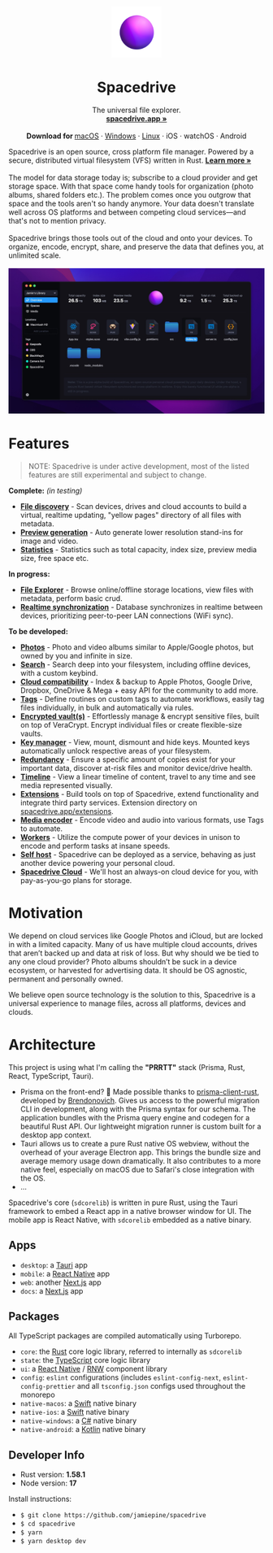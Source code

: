 <p align="center">
  <a href="#">
    
  </a>
  <p align="center">
   <img width="100" height="100" src="./apps/desktop/src/assets/images/spacedrive_logo.png" alt="Logo">
  </p>
  <h1 align="center"><b>Spacedrive</b></h1>
  <p align="center">
   The universal file explorer.
    <br />
    <a href="https://spacedrive.co"><strong>spacedrive.app »</strong></a>
    <br />
    <br />
    <b>Download for </b>
    <a href="">macOS</a>
    ·
    <a href="">Windows</a>
    ·
    <a href="">Linux</a>
    ·
    iOS
    ·
    watchOS
    ·
    Android

  </p>
</p>
Spacedrive is an open source, cross platform file manager. Powered by a secure, distributed virtual filesystem (VFS) written in Rust. <a href="https://spacedrive.co"><strong>Learn more »</strong></a>
<!-- <br />
<br />
By uniting your devices, clouds and drives into one synchronized filesystem, Spacedrive becomes a private cloud— -->
<br />
<br />
The model for data storage today is; subscribe to a cloud provider and get storage space. With that space come handy tools for organization (photo albums, shared folders etc.). The problem comes once you outgrow that space and the tools aren't so handy anymore. Your data doesn't translate well across OS platforms and between competing cloud services—and that's not to mention privacy.
<br />
<br />
Spacedrive brings those tools out of the cloud and onto your devices. To organize, encode, encrypt, share, and preserve the data that defines you, at unlimited scale.

<!-- The only thing cloud providers provide you is the storage real-estate, you define your storage archive with  -->
<!-- <br />
<br />
Albums in the Apple's Photos app, while beautifully designed, are exclusive and restricted to the Apple Photos app, they have to be present in a single library and can not be split or divided between storage locations or competing cloud services. Apple's tools to organize photos are exclusive to Apple's cloud service which is limited. 
<br />
<br />
- Spacedrive will index native filesystems.
- Search offline storage, track duplicates (across all devices drives and clouds),
- create photo albums, encode video, encrypt sensitive data, automate routines. 
- Organize as if everything was in one place.
<!--
For many independent creatives there is no one cloud or solution for the growing amount of rich media created daily — these are memories, creations, archives.  --> 
<!-- Spacedrive is a file manger that combines the storage capacity and power of all your devices into one synchronized <a>virtual filesystem</a>, with or without the cloud. 
-->
<br />
<br />
<img src="./apps/desktop/src/assets/images/spacedrive_screenshot_2.jpg" alt="Logo">

<!-- Spacedrive is an open source virtual filesystem, a personal cloud powered by your everyday devices. Feature-rich benefits of the cloud, only its owned and hosted by you with security, privacy and ownership as a foundation. Spacedrive makes it possible to create a limitless directory of your digital life that will stand the test of time.

For each client you install, you'll have another node in your personal network. They all share a single encrypted database and work as a team to perform tasks. Prioritizing peer-to-peer LAN connections but always using end-to-end encryption to synchronize in realtime.

As for UI, it has everything you'd expect from a file explorer and more; a native photo viewer, video and audio player. But also *specific* support for VODs, git repositories, social media backups, NFTs, screenshots, webpage snapshots, links, notes and more. Community extensions can add support for different filetypes and tailored file viewers. -->

# Features
> NOTE: Spacedrive is under active development, most of the listed features are still experimental and subject to change.

**Complete:** *(in testing)*
- **[File discovery](#)** - Scan devices, drives and cloud accounts to build a virtual, realtime updating, "yellow pages" directory of all files with metadata.
- **[Preview generation](#)** - Auto generate lower resolution stand-ins for image and video.
- **[Statistics](#)** - Statistics such as total capacity, index size, preview media size, free space etc.
  
**In progress:**
- **[File Explorer](#)** - Browse online/offline storage locations, view files with metadata, perform basic crud. 
- **[Realtime synchronization](#)** - Database synchronizes in realtime between devices, prioritizing peer-to-peer LAN connections (WiFi sync).
  
**To be developed:**
- **[Photos](#)** - Photo and video albums similar to Apple/Google photos, but owned by you and infinite in size.
- **[Search](#)** - Search deep into your filesystem, including offline devices, with a custom keybind.
- **[Cloud compatibility](#)** - Index & backup to Apple Photos, Google Drive, Dropbox, OneDrive & Mega + easy API for the community to add more.
- **[Tags](#)** - Define routines on custom tags to automate workflows, easily tag files individually, in bulk and automatically via rules.
- **[Encrypted vault(s)](#)** - Effortlessly manage & encrypt sensitive files, built on top of VeraCrypt. Encrypt individual files or create flexible-size vaults.
- **[Key manager](#)** - View, mount, dismount and hide keys. Mounted keys automatically unlock respective areas of your filesystem.
- **[Redundancy](#)** - Ensure a specific amount of copies exist for your important data, discover at-risk files and monitor device/drive health.
- **[Timeline](#)** - View a linear timeline of content, travel to any time and see media represented visually.
- **[Extensions](#)** - Build tools on top of Spacedrive, extend functionality and integrate third party services. Extension directory on [spacedrive.app/extensions](#).
- **[Media encoder](#)** - Encode video and audio into various formats, use Tags to automate.
- **[Workers](#)** - Utilize the compute power of your devices in unison to encode and perform tasks at insane speeds.
- **[Self host](#)** - Spacedrive can be deployed as a service, behaving as just another device powering your personal cloud.
- **[Spacedrive Cloud](#)** - We'll host an always-on cloud device for you, with pay-as-you-go plans for storage.
<!-- - **Spaces** - A collection of files organized visually and shareable as public web pages with a Spacedrive account. -->
<!-- - **Jobs** - Each task a client performs, a body of work we refer to as a "job", is logged and reversible. -->



# Motivation
<!-- Independent creatives define society today, we've produced terabytes of rich data — entire lifetimes digitized, but we don't own or control most of it. The tools to organize, backup and share your files belong to cloud services like Google Drive and iCloud. 

The albums you create— -->



We depend on cloud services like Google Photos and iCloud, but are locked in with a limited capacity. Many of us have multiple cloud accounts, drives that aren’t backed up and data at risk of loss. But why should we be tied to any one cloud provider? Photo albums shouldn’t be suck in a device ecosystem, or harvested for advertising data. It should be OS agnostic, permanent and personally owned.

We believe open source technology is the solution to this, Spacedrive is a universal experience to manage files, across all platforms, devices and clouds. 

<!-- Spacedrive is an app that gives you the tools of the cloud, without the cloud. -->

<!-- With a cultural boom of independent creatives there is a lack of tools to support the ever increasing amount of data accumulated. Cloud services have great features, but require your content to be *in* the cloud to benefit from them. For most creators a 50GB OBS recording is just not convenient to upload. 

I believe, in the advent of web3, we need to control and own our own data portfolios, not cloud companies. One uniform way to track, organize, back-up, share, encrypt and view an unlimited amount of data, not locking into a single provider and living within their limits.  -->

# Architecture
This project is using what I'm calling the **"PRRTT"** stack (Prisma, Rust, React, TypeScript, Tauri). 
- Prisma on the front-end? 🤯 Made possible thanks to [prisma-client-rust](), developed by [Brendonovich](). Gives us access to the powerful migration CLI in development, along with the Prisma syntax for our schema. The application bundles with the Prisma query engine and codegen for a beautiful Rust API. Our lightweight migration runner is custom built for a desktop app context.
- Tauri allows us to create a pure Rust native OS webview, without the overhead of your average Electron app. This brings the bundle size and average memory usage down dramatically. It also contributes to a more native feel, especially on macOS due to Safari's close integration with the OS. 
- ...

Spacedrive's core (`sdcorelib`) is written in pure Rust, using the Tauri framework to embed a React app in a native browser window for UI. The mobile app is React Native, with `sdcorelib` embedded as a native binary. 

## Apps
- `desktop`: a [Tauri](https://nextjs.org) app
- `mobile`: a [React Native](https://nextjs.org) app
- `web`: another [Next.js](https://nextjs.org) app
- `docs`: a [Next.js](https://nextjs.org) app
  
## Packages
All TypeScript packages are compiled automatically using Turborepo.
- `core`: the [Rust]() core logic library, referred to internally as `sdcorelib`
- `state`: the [TypeScript]() core logic library
- `ui`: a [React Native]() / [RNW]() component library
- `config`: `eslint` configurations (includes `eslint-config-next`, `eslint-config-prettier` and all `tsconfig.json` configs used throughout the monorepo
- `native-macos`: a [Swift]() native binary
- `native-ios`: a [Swift]() native binary
- `native-windows`: a [C#]() native binary
- `native-android`: a [Kotlin]() native binary


## Developer Info

- Rust version: **1.58.1**
- Node version: **17**

Install instructions: 
- `$ git clone https://github.com/jamiepine/spacedrive`
- `$ cd spacedrive`
- `$ yarn`
- `$ yarn desktop dev`
